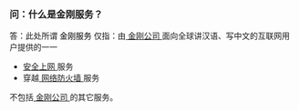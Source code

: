### 问：什么是金刚服务？
答：此处所谓<font color="Black"> 金刚服务 </font>仅指：由[ 金刚公司 ](https://a2zitpro.github.io/web/金刚公司)面向全球讲汉语、写中文的互联网用户提供的一一
- [ 安全上网 ](https://a2zitpro.github.io/web/产品与服务的价值)服务
- 穿越[ 网络防火墙 ](https://a2zitpro.github.io/web/防火墙)服务

不包括[ 金刚公司 ](https://a2zitpro.github.io/web/金刚公司)的其它服务。

